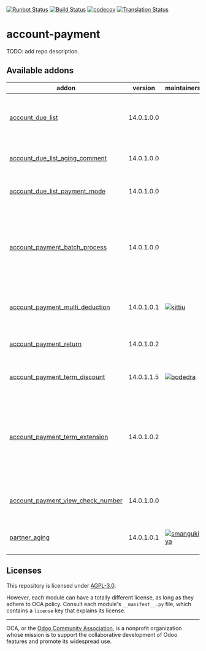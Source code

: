 [![Runbot Status](https://runbot.odoo-community.org/runbot/badge/flat/96/14.0.svg)](https://runbot.odoo-community.org/runbot/repo/github-com-oca-account-payment-96)
[![Build Status](https://travis-ci.com/OCA/account-payment.svg?branch=14.0)](https://travis-ci.com/OCA/account-payment)
[![codecov](https://codecov.io/gh/OCA/account-payment/branch/14.0/graph/badge.svg)](https://codecov.io/gh/OCA/account-payment)
[![Translation Status](https://translation.odoo-community.org/widgets/account-payment-14-0/-/svg-badge.svg)](https://translation.odoo-community.org/engage/account-payment-14-0/?utm_source=widget)

<!-- /!\ do not modify above this line -->

# account-payment

TODO: add repo description.

<!-- /!\ do not modify below this line -->

<!-- prettier-ignore-start -->

[//]: # (addons)

Available addons
----------------
addon | version | maintainers | summary
--- | --- | --- | ---
[account_due_list](account_due_list/) | 14.0.1.0.0 |  | List of open credits and debits, with due date
[account_due_list_aging_comment](account_due_list_aging_comment/) | 14.0.1.0.0 |  | Account Due List Aging Comment
[account_due_list_payment_mode](account_due_list_payment_mode/) | 14.0.1.0.0 |  | Payment Due List Payment Mode
[account_payment_batch_process](account_payment_batch_process/) | 14.0.1.0.0 |  | Account Batch Payments Processing for Customers Invoices and Supplier Invoices
[account_payment_multi_deduction](account_payment_multi_deduction/) | 14.0.1.0.1 | [![kittiu](https://github.com/kittiu.png?size=30px)](https://github.com/kittiu) | Payment Register with Multiple Deduction
[account_payment_return](account_payment_return/) | 14.0.1.0.2 |  | Manage the return of your payments
[account_payment_term_discount](account_payment_term_discount/) | 14.0.1.1.5 | [![bodedra](https://github.com/bodedra.png?size=30px)](https://github.com/bodedra) | Account Payment Terms Discount
[account_payment_term_extension](account_payment_term_extension/) | 14.0.1.0.2 |  | Adds rounding, months, weeks and multiple payment days properties on payment term lines
[account_payment_view_check_number](account_payment_view_check_number/) | 14.0.1.0.0 |  | Account Payment View Check Number
[partner_aging](partner_aging/) | 14.0.1.0.1 | [![smangukiya](https://github.com/smangukiya.png?size=30px)](https://github.com/smangukiya) | Aging as a view - invoices and credits

[//]: # (end addons)

<!-- prettier-ignore-end -->

## Licenses

This repository is licensed under [AGPL-3.0](LICENSE).

However, each module can have a totally different license, as long as they adhere to OCA
policy. Consult each module's `__manifest__.py` file, which contains a `license` key
that explains its license.

----

OCA, or the [Odoo Community Association](http://odoo-community.org/), is a nonprofit
organization whose mission is to support the collaborative development of Odoo features
and promote its widespread use.
